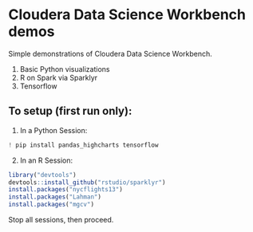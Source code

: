 # Cloudera Data Science Workbench demos
Simple demonstrations of Cloudera Data Science Workbench.

1. Basic Python visualizations
2. R on Spark via Sparklyr
3. Tensorflow

## To setup (first run only):
1. In a Python Session:
```Python
! pip install pandas_highcharts tensorflow
```
2. In an R Session:
```R
library("devtools")
devtools::install_github("rstudio/sparklyr")
install.packages("nycflights13")
install.packages("Lahman")
install.packages("mgcv")
```
Stop all sessions, then proceed.